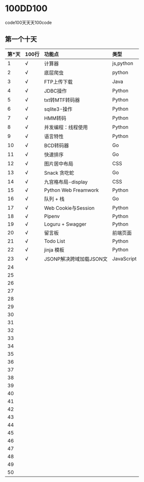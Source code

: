 # 100DD100
code100天天天100code


## 第一个十天 
|  第*天  | 100行 | 功能点 |类型 |
|:-------|:--------|:-----|:----|
|  1   |    √     |  计算器  | js,python   |
|  2   |    √     |  底层爬虫  |  python  |
|  3   |    √     |  FTP上传下载  | Java |
|  4   |    √     |  JDBC操作 | Python    |
|  5   |    √     |  txt转MTF转码器 | Python    |
|  6   |    √     | sqlite3-操作   | Python   |
|  7   |  	√     |  HMM转码  | Python |
|  8   |    √     | 并发编程：线程使用   | Python   |
|  9   |    √     |   语言特性      | Python   |
|  10  |  	√     | BCD转码器  |  Go  |
|  11  |  	√     | 快速排序|  Go  |
|  12  |  	√     | 图片居中布局 |  CSS  |
|  13  |  	√     |  Snack 贪吃蛇 | Go   |
|  14  |  	√     | 九宫格布局-display | CSS  |
|  15  |  	√     | Python Web Freamwork | Python |
|  16  |  	√     | 队列  + 栈  |  Go |
|  17  |  	√     | Web Cookie与Session | Python |
|  18  |  	√     | Pipenv  | Python |
|  19  |  	√     | Loguru + Swagger   |  Python  |
|  20  |    √      | 留言板 | 前端页面   |
|  21  |    √      | Todo List | Python   |
|  22  |    √     | jinja 模板  | Python   |
|  23  |    √     | JSONP解决跨域加载JSON文 | JavaScript   |
|  24  |  	      |         |    |
|  25  |  	      |         |    |
|  26  |  	      |         |    |
|  27  |  	      |         |    |
|  28  |  	      |         |    |
|  29  |  	      |         |    |
|  30  |  	      |         |    |
|  31  |  	      |         |    |
|  32  |  	      |         |    |
|  33  |  	      |         |    |
|  34  |  	      |         |    |
|  35  |  	      |         |    |
|  36  |  	      |         |    |
|  37  |  	      |         |    |
|  38  |  	      |         |    |
|  39  |  	      |         |    |
|  40  |  	      |         |    |
|  41  |  	      |         |    |
|  42  |  	      |         |    |
|  43  |  	      |         |    |
|  44  |  	      |         |    |
|  45  |  	      |         |    |
|  46  |  	      |         |    |
|  47  |  	      |         |    |
|  48  |  	      |         |    |
|  49  |  	      |         |    |
|  50  |  	      |         |    |